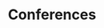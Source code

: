 ---
title: Conferences
en:
  sections:
    - type: secondary_header
      baseUrl: /events
      nav_items:
        - label: Upcoming and Recurring
          link: /upcoming-and-recurring
        - label: Conferences
          link: /conferences
        - label: Competitions
          link: /competitions
    - type: page_title
      title: Conferences
    - type: conferences_section
      conferences:
        - title: PEO-SC
          description: The Professional Engineering Ontario Student Conference (PEO-SC) is a student conference hosted annually by ESSCO with support by Professional Engineers Ontario. The goal of the conference is to help upper year students in engineering with the process and opportunities that might arrive through the profession of engineering. Topics include ways to grow your network and opportunities, licensing requirements and non traditional aspects of engineering such as environmental impact and non traditional engineering jobs.
          testimonials:
            - author: Robert Conrad, 5th year computer engineering
              author_picture: images/dianne-ameter.jpg
              message: >-
                > A common stream of the conference was none traditional usage of engineering principles. As a Computer Engineering Student who often hears of the struggles of pursuing engineering in technology, this conference showcased the values ​​of consulting, politics and business opportunities that engineering fundamentals can be applied to. Furthermore, a lot of topics had valuable lessons of the changing nature of a career and how a starting job can be pivoted to unique and different opportunities.            
        - title: FYIC
          description: The First Year Integration Conference (FYIC) is a conference focused on getting first year students involved in their member schools as the leaders of tomorrow, and also introduces them to the provincial community. The conference features many introductions including introductions to fellow first year students from across the province.
          testimonials:
            - author: Yasen Akir, 1st year chemical engineering
              author_picture: images/dianne-ameter.jpg
              message: >-
                > Attending FYIC and learning from industry professionals and other well established people sounded like a great idea to me as soon as i heard about it. I was not disappointed. In fact, FYIC Zoomed past my expectations and it was an experience full of ideas, connections, and lessons that I hope will help me throughout my university career and after. Learning about organizations such as OSPE and PEO is something I believe everyone should do! I enjoyed all of the other sessions but mostly the Project Management session, which inspired me to look into a different aspect of engineering as a possible career choice. All in all, the co-chairs and the volunteers at Ontario Tech University made Virtual FYIC an incredible experience and I am very grateful to have had the opportunity to attend! 🙂
        - title: CDE
          description: Conference on Diversity in Engineering (CDE) is a national forum that focuses on diversity in the engineering industry and the role that students will play in creating a more inclusive industry.
          testimonials:
            - author: Alae Boufarrachene, 1st year Computer Engineering
              author_picture: images/dianne-ameter.jpg
              message: >-
                > As an international first-year Computer Engineering student of multi-cultural background, I've truly enjoyed CDE in all of its aspects. I came in there with an open-mind hoping to get educated on complex EDI-related topics and issues and to strengthen my already-existing knowledge on those kinds of subjects, and even though my expectations were somewhat high, I wasn't disappointed.<br>
  
                My favorite session was the one on systemic racism because it touched on some very insightful points and were adequately established in their contexts. Regardless of the online format of this year's edition, CDE was also the perfect opportunity to get to meet with other fellow Engineering students from across Canada coming from a wide variety of backgrounds. <br>
  
                It was an incredible experience, and I would recommend it to anyone to consider participating in future editions.
            - author: Souleima Torjemane, 2nd year chemical engineering
              author_picture: images/dianne-ameter.jpg
              message: >- 
                > Hi! My name is Souleima and I am currently a second-year student in chemical engineering. <br>
  
                I had the opportunity to attend the Conference of Diversity in Engineering, hosted by the University of Calgary. I was a bit hesitant due to the format of the conference (online), but it was great. It was a way for me to reflect and to see what I, as a future engineer, could do to make it better. It is a bit overwhelming at first when you realize you have a lot to learn but I had a great support! Chloe was always available to answer my questions (and I do ask a lot of them). <br>
  
                I think that as an engineer you have to care about diversity because this is what makes us stronger as a community, this is how we take better decisions and this is how we can help to make the world a better place for everyone. I 100% recommend! Even if it is online! It was great and breaks were given so you could breathe a little bit! I am happy to have had the opportunity to attend! 

fr:
  sections:
    - type: secondary_header
      baseUrl: /events
      nav_items:
        - label: Upcoming and Recurring
          link: /upcoming-and-recurring
        - label: Conferences
          link: /conferences
        - label: Competitions
          link: /competitions
    - type: page_title
      title: Conferences
    - type: conferences_section
      conferences:
        - title: PEO-SC
          description: The Professional Engineering Ontario Student Conference (PEO-SC) is a student conference hosted annually by ESSCO with support by Professional Engineers Ontario. The goal of the conference is to help upper year students in engineering with the process and opportunities that might arrive through the profession of engineering. Topics include ways to grow your network and opportunities, licensing requirements and non traditional aspects of engineering such as environmental impact and non traditional engineering jobs.
          testimonials:
            - author: Robert Conrad, 5th year computer engineering
              author_picture: images/dianne-ameter.jpg
              message: >-
                > A common stream of the conference was none traditional usage of engineering principles. As a Computer Engineering Student who often hears of the struggles of pursuing engineering in technology, this conference showcased the values ​​of consulting, politics and business opportunities that engineering fundamentals can be applied to. Furthermore, a lot of topics had valuable lessons of the changing nature of a career and how a starting job can be pivoted to unique and different opportunities.            
        - title: FYIC
          description: The First Year Integration Conference (FYIC) is a conference focused on getting first year students involved in their member schools as the leaders of tomorrow, and also introduces them to the provincial community. The conference features many introductions including introductions to fellow first year students from across the province.
          testimonials:
            - author: Yasen Akir, 1st year chemical engineering
              author_picture: images/dianne-ameter.jpg
              message: >-
                > Attending FYIC and learning from industry professionals and other well established people sounded like a great idea to me as soon as i heard about it. I was not disappointed. In fact, FYIC Zoomed past my expectations and it was an experience full of ideas, connections, and lessons that I hope will help me throughout my university career and after. Learning about organizations such as OSPE and PEO is something I believe everyone should do! I enjoyed all of the other sessions but mostly the Project Management session, which inspired me to look into a different aspect of engineering as a possible career choice. All in all, the co-chairs and the volunteers at Ontario Tech University made Virtual FYIC an incredible experience and I am very grateful to have had the opportunity to attend! 🙂
        - title: CDE
          description: Conference on Diversity in Engineering (CDE) is a national forum that focuses on diversity in the engineering industry and the role that students will play in creating a more inclusive industry.
          testimonials:
            - author: Alae Boufarrachene, 1st year Computer Engineering
              author_picture: images/dianne-ameter.jpg
              message: >-
                > As an international first-year Computer Engineering student of multi-cultural background, I've truly enjoyed CDE in all of its aspects. I came in there with an open-mind hoping to get educated on complex EDI-related topics and issues and to strengthen my already-existing knowledge on those kinds of subjects, and even though my expectations were somewhat high, I wasn't disappointed.<br>
  
                My favorite session was the one on systemic racism because it touched on some very insightful points and were adequately established in their contexts. Regardless of the online format of this year's edition, CDE was also the perfect opportunity to get to meet with other fellow Engineering students from across Canada coming from a wide variety of backgrounds. <br>
  
                It was an incredible experience, and I would recommend it to anyone to consider participating in future editions.
            - author: Souleima Torjemane, 2nd year chemical engineering
              author_picture: images/dianne-ameter.jpg
              message: >- 
                > Hi! My name is Souleima and I am currently a second-year student in chemical engineering. <br>
  
                I had the opportunity to attend the Conference of Diversity in Engineering, hosted by the University of Calgary. I was a bit hesitant due to the format of the conference (online), but it was great. It was a way for me to reflect and to see what I, as a future engineer, could do to make it better. It is a bit overwhelming at first when you realize you have a lot to learn but I had a great support! Chloe was always available to answer my questions (and I do ask a lot of them). <br>
  
                I think that as an engineer you have to care about diversity because this is what makes us stronger as a community, this is how we take better decisions and this is how we can help to make the world a better place for everyone. I 100% recommend! Even if it is online! It was great and breaks were given so you could breathe a little bit! I am happy to have had the opportunity to attend!                 
template: advanced
---